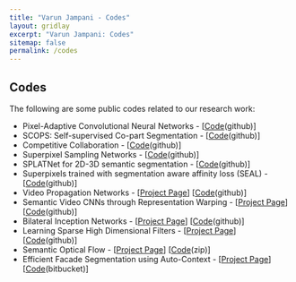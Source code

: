 ```yaml
---
title: "Varun Jampani - Codes"
layout: gridlay
excerpt: "Varun Jampani: Codes"
sitemap: false
permalink: /codes
---
```


## Codes

<p>The following are some public codes related to our research work:</p>

<ul>
        <li>Pixel-Adaptive Convolutional Neural Networks - [<a href="https://github.com/NVlabs/pacnet">Code</a>(github)]</li>
	<li>SCOPS: Self-supervised Co-part Segmentation - [<a href="https://github.com/NVlabs/SCOPS">Code</a>(github)]</li>
	<li>Competitive Collaboration - [<a href="https://github.com/anuragranj/cc">Code</a>(github)]</li>
	<li>Superpixel Sampling Networks - [<a href="https://github.com/NVlabs/ssn_superpixels">Code</a>(github)]</li>
	<li>SPLATNet for 2D-3D semantic segmentation - [<a href="https://github.com/NVlabs/splatnet">Code</a>(github)]</li>
	<li>Superpixels trained with segmentation aware affinity loss (SEAL) - [<a href="https://github.com/wctu/SEAL">Code</a>(github)]</li>
	<li>Video Propagation Networks - [<a href="http://varunjampani.github.io/vpn">Project Page</a>] [<a href="https://github.com/varunjampani/video_prop_networks">Code</a>(github)]</li>
	<li>Semantic Video CNNs through Representation Warping - [<a href="http://segmentation.is.tuebingen.mpg.de/netwarp/">Project Page</a>] [<a href="https://github.com/raghudeep/netwarp_public">Code</a>(github)]</li>
	<li>Bilateral Inception Networks - [<a href="http://segmentation.is.tuebingen.mpg.de">Project Page</a>] [<a href="https://github.com/raghudeep/bilateralinceptions">Code</a>(github)]</li>
	<li>Learning Sparse High Dimensional Filters - [<a href="http://bilateralnn.is.tuebingen.mpg.de">Project Page</a>] [<a href="https://github.com/MPI-IS/bilateralNN">Code</a>(github)]</li>
	<li>Semantic Optical Flow - [<a href="https://ps.is.tuebingen.mpg.de/research_projects/semantic-optical-flow">Project Page</a>] [<a href="https://ps.is.tuebingen.mpg.de/uploads_file/attachment/attachment/281/semantic_flow_code_release.zip">Code</a>(zip)]</li>
	<li>Efficient Facade Segmentation using Auto-Context - [<a href="https://ps.is.tuebingen.mpg.de/research_projects/facade-segmentation">Project Page</a>] [<a href="https://bitbucket.org/rgadde/wacv15_code">Code</a>(bitbucket)]</li>
</ul>

<p>&nbsp;</p>
